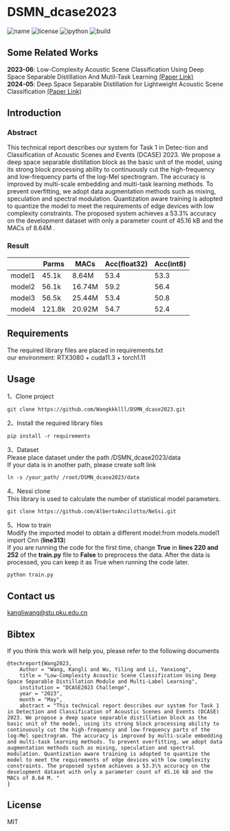 # DSMN_dcase2023
![name](https://img.shields.io/badge/dsmn-v0.1.1-brightgreen)
![license](https://img.shields.io/badge/license-MIT-blue)
![ipython](https://img.shields.io/badge/iPython-v8.4.0-orange)
![build](https://img.shields.io/badge/build-passing-yellowgreen)
## Some Related Works
**2023-06**: Low-Complexity Acoustic Scene Classification Using Deep Space Separable Distillation And Mutil-Task Learning [(Paper Link)](https://dcase.community/documents/challenge2023/technical_reports/DCASE2023_Wang_61_t1.pdf)  
**2024-05**: Deep Space Separable Distillation for Lightweight Acoustic Scene Classification  [(Paper Link)](https://arxiv.org/abs/2405.03567)
## Introduction 
### Abstract
This technical report describes our system for Task 1 in Detec-tion and Classification of Acoustic Scenes and Events (DCASE) 2023. We propose a deep space separable distillation block as the basic unit of the model, using its strong block processing ability to continuously cut the high-frequency and low-frequency parts of the log-Mel spectrogram. The accuracy is improved by multi-scale embedding and multi-task learning methods. To prevent overfitting, we adopt data augmentation methods such as mixing, speculation and spectral modulation. Quantization aware training is adopted to quantize the model to meet the requirements of edge devices with low complexity constraints. The proposed system achieves a 53.3% accuracy on the development dataset with only a parameter count of 45.16 kB and  the MACs of 8.64M .
### Result
|| Parms | MACs | Acc(float32) | Acc(int8) |
|----|----|----|----|----|
|model1| 45.1k | 8.64M | 53.4 | 53.3 |
|model2| 56.1k | 16.74M | 59.2 | 56.4 |
|model3| 56.5k | 25.44M | 53.4 | 50.8 |
|model4| 121.8k | 20.92M | 54.7 | 52.4 |

## Requirements
The required library files are placed in requirements.txt  
our environment: RTX3080 + cuda11.3 + torch1.11
## Usage
1、Clone project
```
git clone https://github.com/Wangkkklll/DSMN_dcase2023.git
```
2、Install the required library files
```
pip install -r requirements
```
3、Dataset  
Please place dataset under the path /DSMN_dcase2023/data  
If your data is in another path, please create soft link
```
ln -s /your_path/ /root/DSMN_dcase2023/data
```
4、Nessi clone  
This library is used to calculate the number of statistical model parameters.  
```
git clone https://github.com/AlbertoAncilotto/NeSsi.git
```
5、How to train  
Modify the imported model to obtain a different model:from models.model1 import Cnn (**line313**)  
If you are running the code for the first time, change **True** in **lines 220 and 252** of the **train.py** file to **False** to preprocess the data. After the data is processed, you can keep it as True when running the code later.
```
python train.py
```
## Contact us
kangliwang@stu.pku.edu.cn

## Bibtex
If you think this work will help you, please refer to the following documents
```
@techreport{Wang2023,
    Author = "Wang, Kangli and Wu, Yiling and Li, Yanxiong",
    title = "Low-Complexity Acoustic Scene Classification Using Deep Space Separable Distillation Module and Multi-Label Learning",
    institution = "DCASE2023 Challenge",
    year = "2023",
    month = "May",
    abstract = "This technical report describes our system for Task 1 in Detection and Classification of Acoustic Scenes and Events (DCASE) 2023. We propose a deep space separable distillation block as the basic unit of the model, using its strong block processing ability to continuously cut the high-frequency and low-frequency parts of the log-Mel spectrogram. The accuracy is improved by multi-scale embedding and multi-task learning methods. To prevent overfitting, we adopt data augmentation methods such as mixing, speculation and spectral modulation. Quantization aware training is adopted to quantize the model to meet the requirements of edge devices with low complexity constraints. The proposed system achieves a 53.3\% accuracy on the development dataset with only a parameter count of 45.16 kB and the MACs of 8.64 M. "
}
```

## License
MIT
